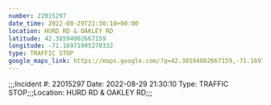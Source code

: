```yaml
---
number: 22015297
date_time: 2022-08-29T21:30:10+00:00
location: HURD RD & OAKLEY RD
latitude: 42.38594002667159
longitude: -71.16971995270332
type: TRAFFIC STOP
google_maps_link: https://maps.google.com/?q=42.38594002667159,-71.16971995270332
---
```


;;;Incident #: 22015297  Date: 2022-08-29 21:30:10   Type: TRAFFIC STOP;;;Location: HURD RD & OAKLEY RD;;;
